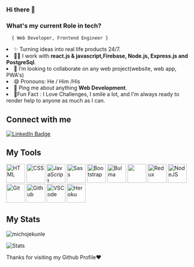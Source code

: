 ### Hi there 👋

### **What's my current Role in tech?**</h2> 
      { Web Developer, Frontend Engineer }

<!--

- 🔭 I’m currently working on ...
- 🌱 I’m currently learning ...
- 
- 🤔 I’m looking for help with ...
- 💬 Ask me about ...
- 📫 How to reach me: Emaol...
 ...
- ⚡ Fun fact: Smiling, Singing out Loud...
-->
<!--
<h2>Hey Fam👋❤️, I'm Michael Ojekunle <span>(AMD)</span></h2>

<h2>⚡️ About Me</h2>

<ul>
  <li>🦾 I am an Enthusiatic, curious and imaginative Web Developer, eager to contribute to team success through hard work, Attention to detail and Excellent Organizational Skills, always open to new and unconventional ideas. I am highly intrigued by software development and design, as well as all the technology it brings to life.I have extensive experience working both alone and as part of a team on often time-sensitive, challenging web development projects that require outstanding creative and technical capabilities and the ability to ensure all work is optimized across a wide range of platforms. I take my work as a Web Developer seriously and this means I always ensure my skills are kept up to date within this rapidly changing industry, My consistent aim is to achieve mastery of the most important and latest web technologies as well as best practices.
 <!-- I am a positive, enthusiastic and competent Web Developer who, over the years, has built up a diverse range of skills, qualities and attributes that guarantee I will perform highly in this role. . If you hire me as your Web Developer, I assure you I will fit into your team quickly, I will always put the commercial needs of your business at the forefront of everything I do, and the work I carry out will be consistent to a first-class standard.--></li>
  <li>✨ Turning ideas into real life products 24/7. </li>
  <li>👨‍💻 I work with <strong>react.js & javascript,Firebase, Node.js, Express.js and PostgreSql</strong>.</li>
  <li>👯 I’m looking to collaborate on any web project(website, web app, PWA's)</li>
  <li>😄 Pronouns: He / Him /His</li>
  <li>💬 Ping me about anything <strong>Web Development</strong>.</li>
  <li>🎉Fun Fact : I Love Challenges, I smile a lot, and I'm always ready to render help to anyone as much as I can.</li>
</ul>

<h2>Connect with me</h3>
<p><a href="https://www.linkedin.com/in/michael-ojekunle-651a8a232/"><img src="https://img.shields.io/badge/-michael%20ojekunle%20-blue?style=plastic&amp;labelColor=blue&amp;logo=LinkedIn&amp;link=www.linkedin.com/in/adeoluwa-agbakosi-687023219" alt="LinkedIn Badge"></a> </p>


<h2> My Tools </h2>
<p align="left">
    <img src="https://cdn.jsdelivr.net/gh/devicons/devicon/icons/html5/html5-original.svg" alt="HTML" height="50" width="50" />
  <img src="https://cdn.jsdelivr.net/gh/devicons/devicon/icons/css3/css3-original.svg" alt="CSS" height="50" width="50"/>
  <img src="https://cdn.jsdelivr.net/gh/devicons/devicon/icons/javascript/javascript-original.svg" alt="JavaScript" height="50" width="50"/>
<!--    <img src="https://cdn.jsdelivr.net/gh/devicons/devicon/icons/typescript/typescript-original.svg" alt="TypeScript" height="40" width="40"/> -->
   <img src="https://cdn.jsdelivr.net/gh/devicons/devicon/icons/sass/sass-original.svg" alt="Sass" height="50" width="50"/>
  <img src="https://cdn.jsdelivr.net/gh/devicons/devicon/icons/bootstrap/bootstrap-original.svg" alt="Bootstrap" height="50" width="50"/>
  <img src="https://cdn.jsdelivr.net/gh/devicons/devicon/icons/bulma/bulma-original.svg" alt="Bulma" height="50" width="50"/>
  <img src="https://cdn.jsdelivr.net/gh/devicons/devicon/icons/react/react-original.svg" ait="React" height="50" width="50" />
   <img src="https://cdn.jsdelivr.net/gh/devicons/devicon/icons/redux/redux-original.svg" alt="Redux" height="50" width="50"/>
   <!-- <img src="https://cdn.jsdelivr.net/gh/devicons/devicon/icons/nextjs/nextjs-original.svg" alt="NextJS" height="50" width="50"/> -->
    <img src="https://cdn.jsdelivr.net/gh/devicons/devicon/icons/nodejs/nodejs-original.svg" alt="NodeJS" height="50" width="50"/>
  <img src="https://cdn.jsdelivr.net/gh/devicons/devicon/icons/git/git-original.svg" alt="Git" height="50" width="50"/>
  <img src="https://cdn.jsdelivr.net/gh/devicons/devicon/icons/github/github-original.svg" alt="Github" height="50" width="50"/>
  <img src="https://cdn.jsdelivr.net/gh/devicons/devicon/icons/vscode/vscode-original.svg" alt="VSCode" height="50" width="50"/>
  <img src="https://cdn.jsdelivr.net/gh/devicons/devicon/icons/heroku/heroku-original.svg" alt="Heroku" height="50" width="50"/>
        
</p>


<!-- <p><img align="left" src="https://github-readme-stats.vercel.app/api/top-langs?username=michojekunle&show_icons=true&locale=en&layout=compact" alt="michojekunle" /></p> -->
<h2> My Stats </h2>
<p><img align="center" src="https://github-readme-streak-stats.herokuapp.com/?user=michojekunle&" alt="michojekunle" /></p>

<img src="https://github-readme-stats.vercel.app/api?username=michojekunle&show_icons=true&hide_border=true" alt="Stats" />

<p> Thanks for visiting my Github Profile❤️ </p>
